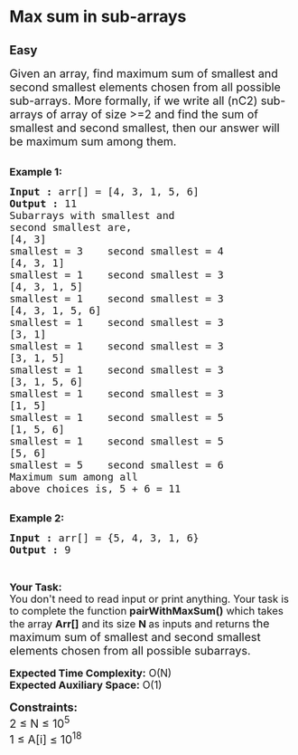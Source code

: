 # Max sum in sub-arrays
## Easy
<div class="problems_problem_content__Xm_eO"><p><span style="font-size:20px">Given an array, find maximum sum of smallest and second smallest elements chosen from all possible sub-arrays. More formally, if we write all (nC2) sub-arrays of array of size &gt;=2 and find the sum of smallest and second smallest, then our answer will be maximum sum among them.</span><br>
&nbsp;</p>

<p><span style="font-size:18px"><strong>Example 1:</strong></span></p>

<pre><span style="font-size:18px"><strong>Input :</strong> arr[] = [4, 3, 1, 5, 6]
<strong>Output :</strong> 11
Subarrays with smallest and 
second smallest are,
[4, 3]        
smallest = 3    second smallest = 4
[4, 3, 1]    
smallest = 1    second smallest = 3
[4, 3, 1, 5]    
smallest = 1    second smallest = 3
[4, 3, 1, 5, 6]    
smallest = 1    second smallest = 3
[3, 1]         
smallest = 1    second smallest = 3
[3, 1, 5]     
smallest = 1    second smallest = 3
[3, 1, 5, 6]    
smallest = 1    second smallest = 3
[1, 5]        
smallest = 1    second smallest = 5
[1, 5, 6]    
smallest = 1    second smallest = 5
[5, 6]         
smallest = 5    second smallest = 6
Maximum sum among all 
above choices is, 5 + 6 = 11</span></pre>

<div>&nbsp;</div>

<div><span style="font-size:18px"><strong>Example 2:</strong></span></div>

<pre><span style="font-size:18px"><strong>Input :</strong> arr[] = {5, 4, 3, 1, 6} </span>
<span style="font-size:18px"><strong>Output :</strong> 9</span></pre>

<p>&nbsp;</p>

<p><span style="font-size:18px"><strong>Your Task:&nbsp;&nbsp;</strong><br>
You don't need to read input or print anything. Your task is to complete the function&nbsp;<strong>pairWithMaxSum()</strong>&nbsp;which takes the array <strong>Arr[]</strong> and its size <strong>N</strong><strong> </strong>as inputs and returns </span><span style="font-size:20px">the maximum sum of smallest and second smallest elements chosen from all possible subarrays.</span><br>
<br>
<span style="font-size:18px"><strong>Expected Time Complexity:</strong> O(N)<br>
<strong>Expected Auxiliary Space:</strong> O(1)</span><br>
<br>
<span style="font-size:20px"><strong>Constraints:</strong><br>
2 ≤ N ≤ 10<sup>5</sup><br>
1 ≤ A[i] ≤ 10<sup>18</sup></span></p>
</div>